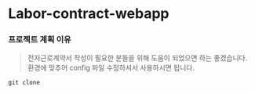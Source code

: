 # Labor-contract-webapp
### 프로젝트 계획 이유
> 전자근로계약서 작성이 필요한 분들을 위해 도움이 되었으면 하는 좋겠습니다.
> 환경에 맞추어 config 파일 수정하셔서 사용하시면 됩니다.

```
git clone 
```
